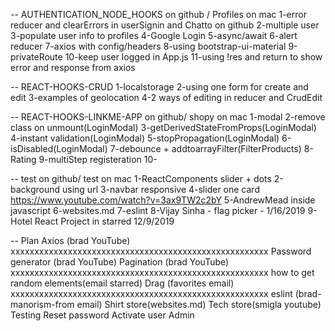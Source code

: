 -- AUTHENTICATION_NODE_HOOKS on github / Profiles on mac
1-error reducer and clearErrors in userSignin and Chatto on github
2-multiple user
3-populate user info to profiles
4-Google Login
5-async/await
6-alert reducer
7-axios with config/headers
8-using bootstrap-ui-material
9-privateRoute
10-keep user logged in App.js
11-using !res and return to show error and response from axios

-- REACT-HOOKS-CRUD
1-localstorage
2-using one form for create and edit
3-examples of geolocation
4-2 ways of editing in reducer and CrudEdit

-- REACT-HOOKS-LINKME-APP on github/ shopy on mac
1-modal
2-remove class on unmount(LoginModal)
3-getDerivedStateFromProps(LoginModal)
4-instant validation(LoginModal)
5-stopPropagation(LoginModal)
6-isDisabled(LoginModal)
7-debounce + addtoarrayFilter(FilterProducts)
8-Rating
9-multiStep registeration
10-

-- test on github/ test on mac
1-ReactComponents slider + dots
2-background using url
3-navbar responsive
4-slider one card https://www.youtube.com/watch?v=3ax9TW2c2bY
5-AndrewMead inside javascript
6-websites.md
7-eslint
8-Vijay Sinha - flag picker - 1/16/2019
9-Hotel React Project in starred 12/9/2019

-- Plan
Axios (brad YouTube) xxxxxxxxxxxxxxxxxxxxxxxxxxxxxxxxxxxxxxxxxxxxxxxxxxxxxx
Password generator (brad YouTube)
Pagination (brad YouTube) xxxxxxxxxxxxxxxxxxxxxxxxxxxxxxxxxxxxxxxxxxxxxxxxxxxxxx
how to get random elements(email starred)
Drag (favorites email) xxxxxxxxxxxxxxxxxxxxxxxxxxxxxxxxxxxxxxxxxxxxxxxxxxxxxx
eslint (brad-manorism-from email)
Shirt store(websites.md)
Tech store(smigla youtube)
Testing
Reset password
Activate user
Admin
